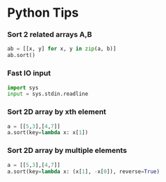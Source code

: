 # Python Tips

### Sort 2 related arrays A,B

```python
ab = [[x, y] for x, y in zip(a, b)]
ab.sort()
```

### Fast IO input

```python
import sys
input = sys.stdin.readline
```

### Sort 2D array by xth element

```python
a = [[5,3],[4,7]]
a.sort(key=lambda x: x[1])
```

### Sort 2D array by multiple elements

```python
a = [[5,3],[4,7]]
a.sort(key=lambda x: (x[1], -x[0]), reverse=True)
```
